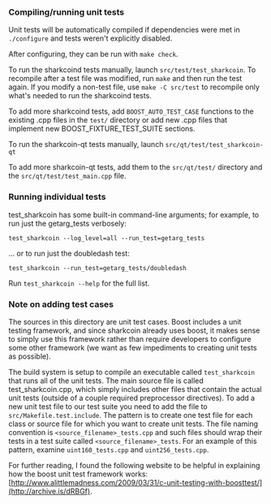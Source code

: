 ### Compiling/running unit tests

Unit tests will be automatically compiled if dependencies were met in `./configure`
and tests weren't explicitly disabled.

After configuring, they can be run with `make check`.

To run the sharkcoind tests manually, launch `src/test/test_sharkcoin`. To recompile
after a test file was modified, run `make` and then run the test again. If you
modify a non-test file, use `make -C src/test` to recompile only what's needed
to run the sharkcoind tests.

To add more sharkcoind tests, add `BOOST_AUTO_TEST_CASE` functions to the existing
.cpp files in the `test/` directory or add new .cpp files that
implement new BOOST_FIXTURE_TEST_SUITE sections.

To run the sharkcoin-qt tests manually, launch `src/qt/test/test_sharkcoin-qt`

To add more sharkcoin-qt tests, add them to the `src/qt/test/` directory and
the `src/qt/test/test_main.cpp` file.

### Running individual tests

test_sharkcoin has some built-in command-line arguments; for
example, to run just the getarg_tests verbosely:

    test_sharkcoin --log_level=all --run_test=getarg_tests

... or to run just the doubledash test:

    test_sharkcoin --run_test=getarg_tests/doubledash

Run `test_sharkcoin --help` for the full list.

### Note on adding test cases

The sources in this directory are unit test cases.  Boost includes a
unit testing framework, and since sharkcoin already uses boost, it makes
sense to simply use this framework rather than require developers to
configure some other framework (we want as few impediments to creating
unit tests as possible).

The build system is setup to compile an executable called `test_sharkcoin`
that runs all of the unit tests.  The main source file is called
test_sharkcoin.cpp, which simply includes other files that contain the
actual unit tests (outside of a couple required preprocessor
directives). To add a new unit test file to our test suite you need
to add the file to `src/Makefile.test.include`. The pattern is to
create one test file for each class or source file for which you want
to create unit tests.  The file naming convention is
`<source_filename>_tests.cpp` and such files should wrap their tests
in a test suite called `<source_filename>_tests`.  For an example of
this pattern, examine `uint160_tests.cpp` and `uint256_tests.cpp`.

For further reading, I found the following website to be helpful in
explaining how the boost unit test framework works:
[http://www.alittlemadness.com/2009/03/31/c-unit-testing-with-boosttest/](http://archive.is/dRBGf).
